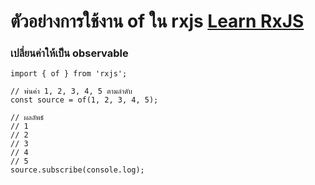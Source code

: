 ﻿# ตัวอย่างการใช้งาน of ใน rxjs [Learn RxJS](https://www.learnrxjs.io/learn-rxjs/operators/creation/of)
 
 ### เปลี่ยนค่าให้เป็น observable

```
import { of } from 'rxjs';

// พ่นค่า 1, 2, 3, 4, 5 ตามลำดับ
const source = of(1, 2, 3, 4, 5);

// ผลลัพธ์
// 1
// 2
// 3
// 4
// 5
source.subscribe(console.log);
```
